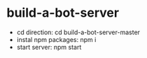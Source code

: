 # build-a-bot-server

- cd direction: cd build-a-bot-server-master
- instal npm packages: npm i
- start server: npm start
